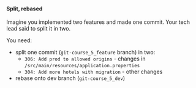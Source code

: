 #### Split, rebased

Imagine you implemented two features and made one commit. Your tech lead said to split it in two.

You need:
- split one commit (`git-course_5_feature` branch) in two:
  - `306: Add prod to allowed origins` - changes in `/src/main/resources/application.properties`
  - `304: Add more hotels with migration` - other changes
- rebase onto dev branch (`git-course_5_dev`)
